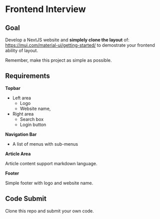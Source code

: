 # Frontend Interview

## Goal

Develop a NextJS website and **simplely clone the layout** of: https://mui.com/material-ui/getting-started/ to demostrate your frontend ability of layout.

Remember, make this project as simple as possible.

## Requirements

**Topbar**

- Left area
  - Logo
  - Website name,
- Right area
  - Search box
  - Login button

**Navigation Bar**

- A list of menus with sub-menus

**Article Area**

Article content support markdown language.

**Footer**

Simple footer with logo and website name.

## Code Submit

Clone this repo and submit your own code.

